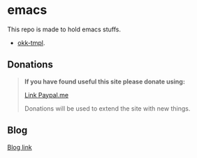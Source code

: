# emacs

This repo is made to hold emacs stuffs.


- [okk-tmpl](https://github.com/onekk/emacs/blob/main/okk-tmpl/README.md).

## Donations


>
> **If you have found useful this site please donate using:**
>
> [Link Paypal.me](https://paypal.me/FCSguidait?locale.x=en_EN)
>
> Donations will be used to extend the site with new things.


## Blog


[Blog link](http://onekk-maker.blogspot.com/)

